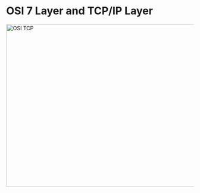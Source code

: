 # OSI 7 Layer and TCP/IP Layer
<img width="829" height="438" alt="OSI TCP" src="https://github.com/user-attachments/assets/d6f35c8d-369f-4fae-840f-f26adf6c9803" />
